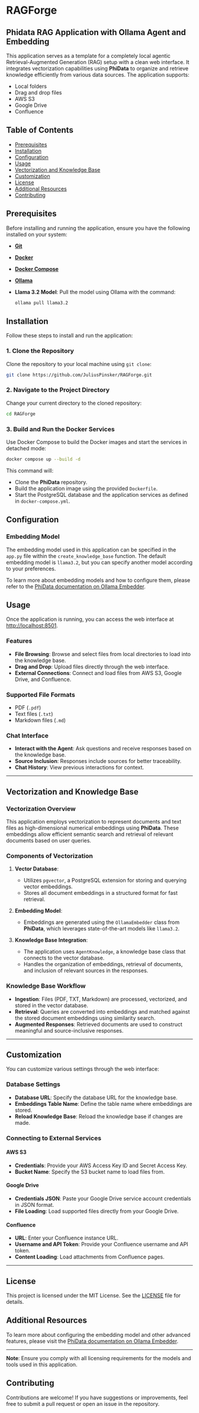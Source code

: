# RAGForge

## Phidata RAG Application with Ollama Agent and Embedding

This application serves as a template for a completely local agentic Retrieval-Augmented Generation (RAG) setup with a clean web interface. It integrates vectorization capabilities using **PhiData** to organize and retrieve knowledge efficiently from various data sources. The application supports:

- Local folders
- Drag and drop files
- AWS S3
- Google Drive
- Confluence

## Table of Contents

- [Prerequisites](#prerequisites)
- [Installation](#installation)
- [Configuration](#configuration)
- [Usage](#usage)
- [Vectorization and Knowledge Base](#vectorization-and-knowledge-base)
- [Customization](#customization)
- [License](#license)
- [Additional Resources](#additional-resources)
- [Contributing](#contributing)

## Prerequisites

Before installing and running the application, ensure you have the following installed on your system:

- **[Git](https://git-scm.com/downloads)**
- **[Docker](https://docs.docker.com/engine/install/)**
- **[Docker Compose](https://docs.docker.com/compose/install/)**
- **[Ollama](https://ollama.com/download)**
- **Llama 3.2 Model**: Pull the model using Ollama with the command:

  ```bash
  ollama pull llama3.2
  ```

## Installation

Follow these steps to install and run the application:

### 1. Clone the Repository

Clone the repository to your local machine using `git clone`:

```bash
git clone https://github.com/JuliusPinsker/RAGForge.git
```

### 2. Navigate to the Project Directory

Change your current directory to the cloned repository:

```bash
cd RAGForge
```

### 3. Build and Run the Docker Services

Use Docker Compose to build the Docker images and start the services in detached mode:

```bash
docker compose up --build -d
```

This command will:

- Clone the **PhiData** repository.
- Build the application image using the provided `Dockerfile`.
- Start the PostgreSQL database and the application services as defined in `docker-compose.yml`.

## Configuration

### Embedding Model

The embedding model used in this application can be specified in the `app.py` file within the `create_knowledge_base` function. The default embedding model is `llama3.2`, but you can specify another model according to your preferences.

To learn more about embedding models and how to configure them, please refer to the [PhiData documentation on Ollama Embedder](https://docs.phidata.com/embedder/ollama).

## Usage

Once the application is running, you can access the web interface at [http://localhost:8501](http://localhost:8501).

### Features

- **File Browsing**: Browse and select files from local directories to load into the knowledge base.
- **Drag and Drop**: Upload files directly through the web interface.
- **External Connections**: Connect and load files from AWS S3, Google Drive, and Confluence.

### Supported File Formats

- PDF (`.pdf`)
- Text files (`.txt`)
- Markdown files (`.md`)

### Chat Interface

- **Interact with the Agent**: Ask questions and receive responses based on the knowledge base.
- **Source Inclusion**: Responses include sources for better traceability.
- **Chat History**: View previous interactions for context.

---

## Vectorization and Knowledge Base

### Vectorization Overview

This application employs vectorization to represent documents and text files as high-dimensional numerical embeddings using **PhiData**. These embeddings allow efficient semantic search and retrieval of relevant documents based on user queries.

### Components of Vectorization

1. **Vector Database**: 
   - Utilizes `pgvector`, a PostgreSQL extension for storing and querying vector embeddings.
   - Stores all document embeddings in a structured format for fast retrieval.

2. **Embedding Model**: 
   - Embeddings are generated using the `OllamaEmbedder` class from **PhiData**, which leverages state-of-the-art models like `llama3.2`.

3. **Knowledge Base Integration**:
   - The application uses `AgentKnowledge`, a knowledge base class that connects to the vector database.
   - Handles the organization of embeddings, retrieval of documents, and inclusion of relevant sources in the responses.

### Knowledge Base Workflow

- **Ingestion**: Files (PDF, TXT, Markdown) are processed, vectorized, and stored in the vector database.
- **Retrieval**: Queries are converted into embeddings and matched against the stored document embeddings using similarity search.
- **Augmented Responses**: Retrieved documents are used to construct meaningful and source-inclusive responses.

---

## Customization

You can customize various settings through the web interface:

### Database Settings

- **Database URL**: Specify the database URL for the knowledge base.
- **Embeddings Table Name**: Define the table name where embeddings are stored.
- **Reload Knowledge Base**: Reload the knowledge base if changes are made.

### Connecting to External Services

#### AWS S3

- **Credentials**: Provide your AWS Access Key ID and Secret Access Key.
- **Bucket Name**: Specify the S3 bucket name to load files from.

#### Google Drive

- **Credentials JSON**: Paste your Google Drive service account credentials in JSON format.
- **File Loading**: Load supported files directly from your Google Drive.

#### Confluence

- **URL**: Enter your Confluence instance URL.
- **Username and API Token**: Provide your Confluence username and API token.
- **Content Loading**: Load attachments from Confluence pages.

---

## License

This project is licensed under the MIT License. See the [LICENSE](LICENSE) file for details.

## Additional Resources

To learn more about configuring the embedding model and other advanced features, please visit the [PhiData documentation on Ollama Embedder](https://docs.phidata.com/embedder/ollama).

---

**Note**: Ensure you comply with all licensing requirements for the models and tools used in this application.

## Contributing

Contributions are welcome! If you have suggestions or improvements, feel free to submit a pull request or open an issue in the repository.
